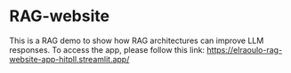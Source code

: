 # RAG-website
This is a RAG demo to show how RAG architectures can improve LLM responses.
To access the app, please follow this link:
https://elraoulo-rag-website-app-hitpll.streamlit.app/
